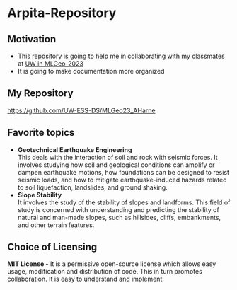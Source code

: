# Arpita-Repository
## Motivation
* This repository is going to help me in collaborating with my classmates at [UW in MLGeo-2023](https://github.com/UW-ESS-DS/MLGeo-Autumn22)
* It is going to make documentation more organized
## My Repository
https://github.com/UW-ESS-DS/MLGeo23_AHarne
## Favorite topics
* **Geotechnical Earthquake Engineering** <br>
This deals with the interaction of soil and rock with seismic forces. It involves studying how soil and geological conditions can amplify or dampen earthquake motions, how foundations can be designed to resist seismic loads, and how to mitigate earthquake-induced hazards related to soil liquefaction, landslides, and ground shaking.
* **Slope Stability** <br>
It involves the study of the stability of slopes and landforms. This field of study is concerned with understanding and predicting the stability of natural and man-made slopes, such as hillsides, cliffs, embankments, and other terrain features.
## Choice of Licensing
**MIT License -** It is a permissive open-source license which allows easy usage, modification and distribution of code. This in turn promotes collaboration. It is easy to understand and implement.


